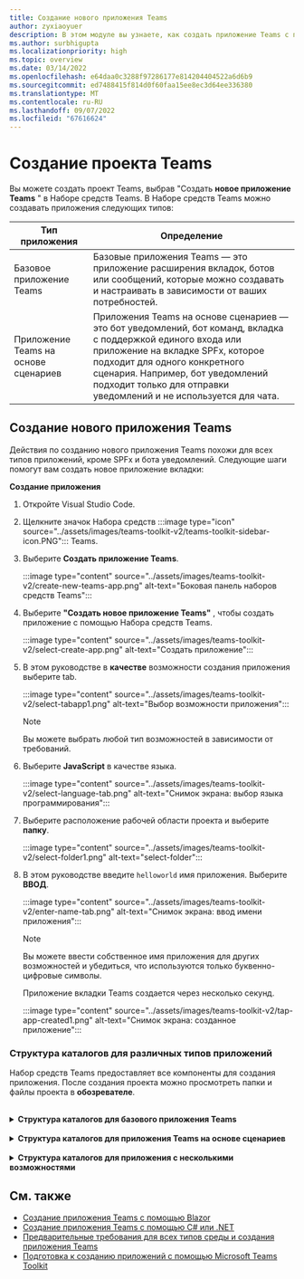 ```yaml
---
title: Создание нового приложения Teams
author: zyxiaoyuer
description: В этом модуле вы узнаете, как создать приложение Teams с помощью Набора средств Teams.
ms.author: surbhigupta
ms.localizationpriority: high
ms.topic: overview
ms.date: 03/14/2022
ms.openlocfilehash: e64daa0c3288f97286177e814204404522a6d6b9
ms.sourcegitcommit: ed7488415f814d0f60faa15ee8ec3d64ee336380
ms.translationtype: MT
ms.contentlocale: ru-RU
ms.lasthandoff: 09/07/2022
ms.locfileid: "67616624"
---
```

# <a name="create-a-new-teams-project"></a>Создание проекта Teams

Вы можете создать проект Teams, выбрав "Создать **новое приложение Teams** " в Наборе средств Teams. В Наборе средств Teams можно создавать приложения следующих типов:

| Тип приложения | Определение |
| --- | --- |
| Базовое приложение Teams | Базовые приложения Teams — это приложение расширения вкладок, ботов или сообщений, которые можно создавать и настраивать в зависимости от ваших потребностей. |
| Приложение Teams на основе сценариев | Приложения Teams на основе сценариев — это бот уведомлений, бот команд, вкладка с поддержкой единого входа или приложение на вкладке SPFx, которое подходит для одного конкретного сценария. Например, бот уведомлений подходит только для отправки уведомлений и не используется для чата. |

## <a name="create-a-new-teams-app"></a>Создание нового приложения Teams

Действия по созданию нового приложения Teams похожи для всех типов приложений, кроме SPFx и бота уведомлений. Следующие шаги помогут вам создать новое приложение вкладки:

**Создание приложения**

1. Откройте Visual Studio Code.
1. Щелкните значок Набора средств :::image type="icon" source="../assets/images/teams-toolkit-v2/teams-toolkit-sidebar-icon.PNG"::: Teams.
1. Выберите **Создать приложение Teams**.

   :::image type="content" source="../assets/images/teams-toolkit-v2/create-new-teams-app.png" alt-text="Боковая панель наборов средств Teams":::

1. Выберите **"Создать новое приложение Teams"** , чтобы создать приложение с помощью Набора средств Teams.

   :::image type="content" source="../assets/images/teams-toolkit-v2/select-create-app.png" alt-text="Создать приложение":::

1. В этом руководстве в **качестве** возможности создания приложения выберите tab.

   :::image type="content" source="../assets/images/teams-toolkit-v2/select-tabapp1.png" alt-text="Выбор возможности приложения":::

   > [!NOTE]
   > Вы можете выбрать любой тип возможностей в зависимости от требований.

1. Выберите **JavaScript** в качестве языка.

    :::image type="content" source="../assets/images/teams-toolkit-v2/select-language-tab.png" alt-text="Снимок экрана: выбор языка программирования":::

1. Выберите расположение рабочей области проекта и выберите **папку**.

    :::image type="content" source="../assets/images/teams-toolkit-v2/select-folder1.png" alt-text="select-folder":::

1. В этом руководстве введите `helloworld` имя приложения. Выберите **ВВОД**.

   :::image type="content" source="../assets/images/teams-toolkit-v2/enter-name-tab.png" alt-text="Снимок экрана: ввод имени приложения":::

   > [!NOTE]
   > Вы можете ввести собственное имя приложения для других возможностей и убедиться, что используются только буквенно-цифровые символы.

   Приложение вкладки Teams создается через несколько секунд.

    :::image type="content" source="../assets/images/teams-toolkit-v2/tap-app-created1.png" alt-text="Снимок экрана: созданное приложение":::

### <a name="directory-structure-for-different-app-types"></a>Структура каталогов для различных типов приложений

Набор средств Teams предоставляет все компоненты для создания приложения. После создания проекта можно просмотреть папки и файлы проекта в **обозревателе**.

<br>
<details>
<summary><b>Структура каталогов для базового приложения Teams</b></summary>

У вас есть три разных типа базового приложения Teams и структуры каталогов, которые похожи для всех типов приложений. В следующем примере показана базовая структура каталога приложения табуляции Teams:

| Имя папки | Содержание |
| --- | --- |
| `.fx/configs` | Файлы конфигурации, которые пользователь может настроить для приложения Teams. |
| - `.fx/configs/config.<envName>.json` | Файл конфигурации для каждой среды. |
| - `.fx/configs/azure.parameters.<envName>.json` | Файл параметров для подготовки Azure BICEP для каждой среды. |
| - `.fx/configs/projectSettings.json` | Глобальные параметры проекта, которые применяются ко всем средам. |
| `tabs` | Код для функции tab, необходимой во время выполнения, например уведомление о конфиденциальности, условия использования и вкладки конфигурации. |
| - `tabs/src/index.jsx` | Точка входа для интерфейсного приложения, где основной компонент приложения отображается с помощью `ReactDOM.render()` |
| - `tabs/src/components/App.jsx` | Код для обработки маршрутизации URL-адресов в приложении. Он вызывает [SDK JavaScript для Microsoft Teams](../tabs/how-to/using-teams-client-sdk.md), чтобы реализовать обмен сообщениями между вашим приложением и Teams. |
| - `tabs/src/components/Tab.jsx` | Код для реализации пользовательского интерфейса приложения. |
| - `tabs/src/components/TabConfig.jsx` | Код для реализации пользовательского интерфейса, который настраивает приложение. |
| `templates/appPackage` | Файлы шаблона манифеста приложения и значки приложения: color.png и outline.png. |
| - `templates/appPackage/manifest.template.json` | Манифест приложения для запуска приложения в локальной или удаленной среде.  |
| `templates/azure` | Файлы шаблонов BICEP |

> [!NOTE]
> Если у вас есть бот или приложение расширения сообщений, соответствующие папки добавляются в структуру каталогов.

Дополнительные сведения о структуре каталогов различных типов базового приложения Teams см. в следующей таблице:

| Тип приложения | Ссылки |
| --- | --- |
| Для приложения табуляции | [Создание первого приложения вкладки с помощью JavaScript](../sbs-gs-javascript.yml) |
| Для приложения-бота | [Создание первого приложения бота с помощью JavaScript](../sbs-gs-bot.yml) |
| Для приложения расширения сообщения | [Создание первого приложения расширения для сообщений с помощью JavaScript](../sbs-gs-msgext.yml) |

</details>
<br>
<details>
<summary><b>Структура каталогов для приложения Teams на основе сценариев</b></summary>

У вас есть четыре типа приложений Teams на основе сценариев, и структура каталогов похожа на все типы приложений. В следующем примере показана структура каталога приложения Teams для бота уведомлений на основе сценариев:

Новая папка проекта содержит следующее содержимое:

| Имя папки | Содержание |
| --- | --- |
| `.fx` | Параметры, конфигурация и сведения о среде на уровне проекта |
| `.vscode` | Файлы vs code для локальной отладки |
| `bot` | Исходный код бота |
| `templates` | Шаблоны для манифеста приложения Teams и соответствующих ресурсов Azure |

Реализация основных уведомлений в **папке бота** и содержит:

| Имя файла | Содержание |
| --- | --- |
| `src/adaptiveCards/` | Шаблоны адаптивной карточки  |
| `src/internal/` | Созданный код инициализации для функций уведомлений |
| `src/index.*s` | Точка входа для обработки сообщений бота и отправки уведомлений |
| `.gitignore` | Файл для исключения локальных файлов из проекта бота |
| `package.json` | Файл пакета npm для проекта бота |

> [!NOTE]
> Если у вас есть бот команды, вкладка с поддержкой единого входа или приложение вкладки SPFx, соответствующие папки добавляются в структуру каталогов.

Дополнительные сведения о структуре каталогов для различных типов приложений Teams на основе сценариев см. в следующей таблице:

| Тип приложения | Ссылки |
| --- | --- |
| Для приложения бота уведомлений | [Отправка уведомления в Teams](../sbs-gs-notificationbot.yml) |
| Для приложения бота команды | [Бот командной сборки](../sbs-gs-commandbot.yml) |
| Для приложения вкладки SPFx | [Создание приложения Teams с помощью SPFx](../sbs-gs-spfx.yml) |

</details>
<br>
<details>
<summary><b>Структура каталогов для приложения с несколькими возможностями</b></summary>

С помощью функций можно добавить дополнительные функции в существующее приложение Teams. Например, при добавлении приложения-бота в существующее приложение вкладки Набор средств Teams добавляет папку бота с соответствующими файлами и кодом.

На следующем рисунке показана структура каталога приложения табуляции:

   :::image type="content" source="../assets/images/teams-toolkit-v2/tabapp-directory.png" alt-text="Структура каталога приложения tab":::

На следующем рисунке показана структура каталога приложения табуляции с функцией бота:

   :::image type="content" source="../assets/images/teams-toolkit-v2/tab-app-with-bot-app.png" alt-text="Вкладка приложения со структурой каталога приложения-бота":::

</details>

## <a name="see-also"></a>См. также

* [Создание приложения Teams с помощью Blazor](../sbs-gs-blazorupdate.yml)
* [Создание приложения Teams с помощью C# или .NET](../sbs-gs-csharp.yml)
* [Предварительные требования для всех типов среды и создания приложения Teams](tools-prerequisites.md)
* [Подготовка к созданию приложений с помощью Microsoft Teams Toolkit](build-environments.md)
